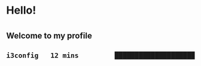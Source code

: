 
<h1>Hello!<h1>
<h2>Welcome to my profile<h2>

<!--START_SECTION:waka-->

```txt
i3config   12 mins         █████████████████████████   100.00 %
```

<!--END_SECTION:waka-->
